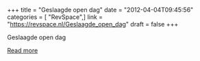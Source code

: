 +++
title = "Geslaagde open dag"
date = "2012-04-04T09:45:56"
categories = [ "RevSpace",]
link = "https://revspace.nl/Geslaagde_open_dag"
draft = false
+++

<div class="mw-content-ltr mw-parser-output" dir="ltr" lang="en-GB"><p><a class="mw-selflink selflink">Geslaagde open dag</a>
</p></div>

[Read more](https://revspace.nl/Geslaagde_open_dag)